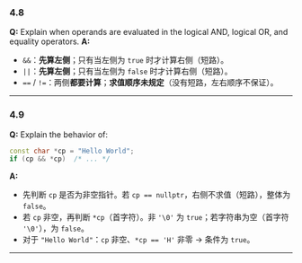 ### 4.8

**Q:** Explain when operands are evaluated in the logical AND, logical OR, and equality operators.
**A:**

* `&&`：**先算左侧**；只有当左侧为 `true` 时才计算右侧（短路）。
* `||`：**先算左侧**；只有当左侧为 `false` 时才计算右侧（短路）。
* `==` / `!=`：两侧**都要计算**；**求值顺序未规定**（没有短路，左右顺序不保证）。

---

### 4.9

**Q:** Explain the behavior of:

```cpp
const char *cp = "Hello World";
if (cp && *cp)  /* ... */
```

**A:**

* 先判断 `cp` 是否为非空指针。若 `cp == nullptr`，右侧不求值（短路），整体为 `false`。
* 若 `cp` 非空，再判断 `*cp`（首字符）。非 `'\0'` 为 `true`；若字符串为空（首字符 `'\0'`），为 `false`。
* 对于 `"Hello World"`：`cp` 非空、`*cp == 'H'` 非零 → 条件为 `true`。

---